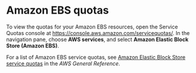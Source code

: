 # Amazon EBS quotas<a name="ebs-resource-quotas"></a>

To view the quotas for your Amazon EBS resources, open the Service Quotas console at [https://console\.aws\.amazon\.com/servicequotas/](https://console.aws.amazon.com/servicequotas/)\. In the navigation pane, choose **AWS services**, and select **Amazon Elastic Block Store \(Amazon EBS\)**\.

For a list of Amazon EBS service quotas, see [Amazon Elastic Block Store service quotas](https://docs.aws.amazon.com/general/latest/gr/ebs-service.html#limits_ebs) in the *AWS General Reference*\.